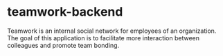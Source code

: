 # teamwork-backend
Teamwork is an internal social network for employees of an organization. The goal of this application is to facilitate more interaction between colleagues and promote team bonding.
